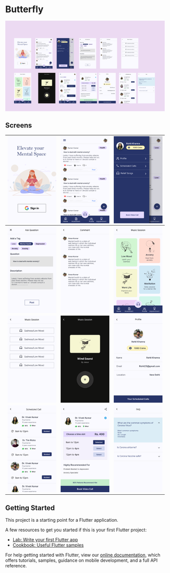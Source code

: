 # Butterfly

<img src=".\public\Butterfly-Mental Health App.png" alt="Butterfly-Mental Health App" style="zoom:150%;" />



## Screens

| <img src=".\public\LoginScreen.png" alt="LoginScreen" style="zoom:50%;" /> | <img src=".\public\HomeScreen-1.png" alt="HomeScreen-1" style="zoom:50%;" /> | <img src=".\public\HomeScreen.png" alt="HomeScreen" style="zoom:50%;" /> |
| ------------------------------------------------------------ | ------------------------------------------------------------ | ------------------------------------------------------------ |
| <img src=".\public\AskQuestionScreen.png" alt="AskQuestionScreen" style="zoom:50%;" /> | <img src=".\public\CommentScreen.png" alt="CommentScreen" style="zoom:50%;" /> | <img src=".\public\MusicScreen-1.png" alt="MusicScreen-1" style="zoom:50%;" /> |
| <img src=".\public\MusicScreen-2.png" alt="MusicScreen-2" style="zoom:50%;" /> | <img src=".\public\MusicScreen-3.png" alt="MusicScreen-3" style="zoom:50%;" /> | <img src=".\public\ProfileScreen.png" alt="ProfileScreen" style="zoom:50%;" /> |
| <img src=".\public\CallScreen.png" alt="CallScreen" style="zoom:50%;" /> | <img src=".\public\DoctorScreen.png" alt="DoctorScreen" style="zoom:50%;" /> | <img src=".\public\FAQScreen.png" alt="FAQScreen" style="zoom:50%;" /> |



## Getting Started

This project is a starting point for a Flutter application.

A few resources to get you started if this is your first Flutter project:

- [Lab: Write your first Flutter app](https://flutter.dev/docs/get-started/codelab)
- [Cookbook: Useful Flutter samples](https://flutter.dev/docs/cookbook)

For help getting started with Flutter, view our
[online documentation](https://flutter.dev/docs), which offers tutorials,
samples, guidance on mobile development, and a full API reference.
